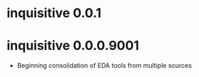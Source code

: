 # inquisitive 0.0.1

# inquisitive 0.0.0.9001

* Beginning consolidation of EDA tools from multiple sources

